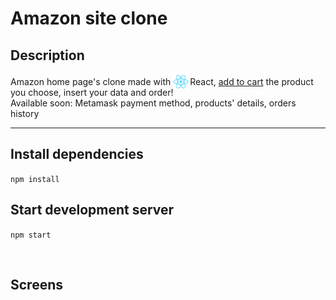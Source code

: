 # Amazon site clone

## Description

Amazon home page's clone made with <img src="./src/assets/images/logo-react.png" style="width: 25px; margin: 0 2px -7px 0" />React, <u>add to cart</u> the product you choose, insert your data and order!
<br>
Available soon: Metamask payment method, products' details, orders history

<hr>

## Install dependencies

`npm install`

## Start development server

`npm start`

<br>

## Screens

